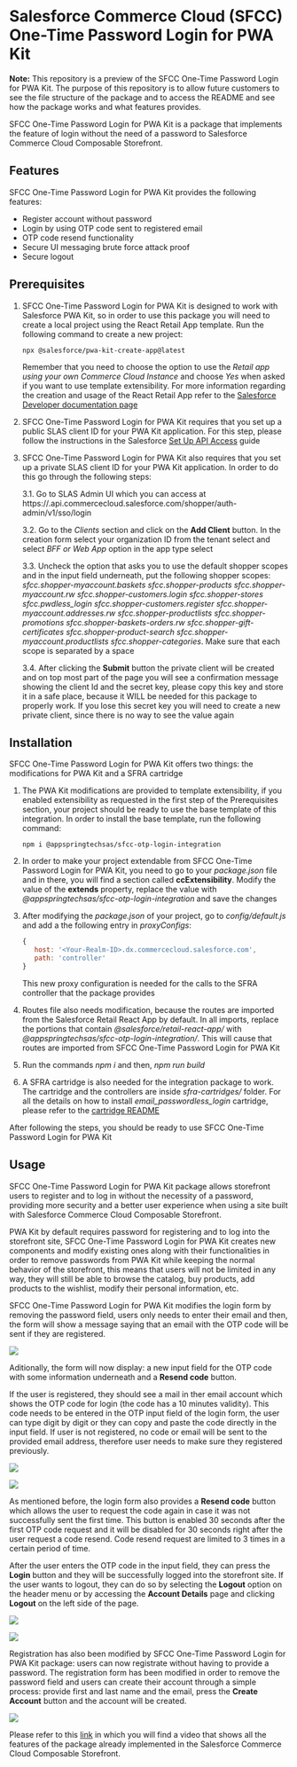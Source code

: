 # Salesforce Commerce Cloud (SFCC) One-Time Password Login for PWA Kit

**Note:** This repository is a preview of the SFCC One-Time Password Login for PWA Kit. The purpose of this repository is to allow future customers to see the file structure of the package and to access the README and see how the package works and what features provides.

SFCC One-Time Password Login for PWA Kit is a package that implements the feature of login without the need of a password to Salesforce Commerce Cloud Composable Storefront.

## Features

SFCC One-Time Password Login for PWA Kit provides the following features:

- Register account without password
- Login by using OTP code sent to registered email
- OTP code resend functionality
- Secure UI messaging brute force attack proof
- Secure logout

## Prerequisites

1. SFCC One-Time Password Login for PWA Kit is designed to work with Salesforce PWA Kit, so in order to use this package you will need to create a local project using the React Retail App template. Run the following command to create a new project:

	```shell
	npx @salesforce/pwa-kit-create-app@latest
	```
    Remember that you need to choose the option to use the *Retail app using your own Commerce Cloud Instance* and choose *Yes* when asked if you want to use template extensibility. 
	For more information regarding the creation and usage of the React Retail App refer to the [Salesforce Developer documentation page](https://developer.salesforce.com/docs/commerce/pwa-kit-managed-runtime/guide/getting-started.html)

2. SFCC One-Time Password Login for PWA Kit requires that you set up a public SLAS client ID for your PWA Kit application. For this step, please follow the instructions in the Salesforce [Set Up API Access](https://developer.salesforce.com/docs/commerce/pwa-kit-managed-runtime/guide/setting-up-api-access.html) guide

3. SFCC One-Time Password Login for PWA Kit also requires that you set up a private SLAS client ID for your PWA Kit application. In order to do this go through the following steps:

    3.1. Go to SLAS Admin UI which you can access at https://<your-short-code>.api.commercecloud.salesforce.com/shopper/auth-admin/v1/sso/login

    3.2. Go to the *Clients* section and click on the **Add Client** button. In the creation form select your organization ID from the tenant select and select *BFF or Web App* option in the app type select

    3.3. Uncheck the option that asks you to use the default shopper scopes and in the input field underneath, put the following shopper scopes: *sfcc.shopper-myaccount.baskets sfcc.shopper-products sfcc.shopper-myaccount.rw sfcc.shopper-customers.login sfcc.shopper-stores sfcc.pwdless_login sfcc.shopper-customers.register sfcc.shopper-myaccount.addresses.rw sfcc.shopper-productlists sfcc.shopper-promotions sfcc.shopper-baskets-orders.rw sfcc.shopper-gift-certificates sfcc.shopper-product-search sfcc.shopper-myaccount.productlists sfcc.shopper-categories*. Make sure that each scope is separated by a space

    3.4. After clicking the **Submit** button the private client will be created and on top most part of the page you will see a confirmation message showing the client Id and the secret key, please copy this key and store it in a safe place, because it WILL be needed for this package to properly work. If you lose this secret key you will need to create a new private client, since there is no way to see the value again

## Installation

SFCC One-Time Password Login for PWA Kit offers two things: the modifications for PWA Kit and a SFRA cartridge

1. The PWA Kit modifications are provided to template extensibility, if you enabled extensibility as requested in the first step of the Prerequisites section, your project should be ready to use the base template of this integration. In order to install the base template, run the following command:

    ```shell
	npm i @appspringtechsas/sfcc-otp-login-integration
	```

2. In order to make your project extendable from SFCC One-Time Password Login for PWA Kit, you need to go to your *package.json* file and in there, you will find a section called **ccExtensibility**. Modify the value of the **extends** property, replace the value with *@appspringtechsas/sfcc-otp-login-integration* and save the changes

3. After modifying the *package.json* of your project, go to *config/default.js* and add a the following entry in *proxyConfigs*:

     ```javascript
    {
        host: '<Your-Realm-ID>.dx.commercecloud.salesforce.com',
        path: 'controller'
    }
	```
    This new proxy configuration is needed for the calls to the SFRA controller that the package provides

4. Routes file also needs modification, because the routes are imported from the Salesforce Retail React App by default. In all imports, replace the portions that contain *@salesforce/retail-react-app/* with *@appspringtechsas/sfcc-otp-login-integration/*. This will cause that routes are imported from SFCC One-Time Password Login for PWA Kit

5. Run the commands *npm i* and then, *npm run build*

6. A SFRA cartridge is also needed for the integration package to work. The cartridge and the controllers are inside *sfra-cartridges/* folder. For all the details on how to install *email_passwordless_login* cartridge, please refer to the [cartridge README](./sfra-cartridges/README.md)

After following the steps, you should be ready to use SFCC One-Time Password Login for PWA Kit

## Usage

SFCC One-Time Password Login for PWA Kit package allows storefront users to register and to log in without the necessity of a password, providing more security and a better user experience when using a site built with Salesforce Commerce Cloud Composable Storefront.

PWA Kit by default requires password for registering and to log into the storefront site, SFCC One-Time Password Login for PWA Kit creates new components and modify existing ones along with their functionalities in order to remove passwords from PWA Kit while keeping the normal behavior of the storefront, this means that users will not be limited in any way, they will still be able to browse the catalog, buy products, add products to the wishlist, modify their personal information, etc.

SFCC One-Time Password Login for PWA Kit modifies the login form by removing the password field, users only needs to enter their email and then, the form will show a message saying that an email with the OTP code will be sent if they are registered.

![](./PasswordlessLoginForm.png)

Aditionally, the form will now display: a new input field for the OTP code with some information underneath and a **Resend code** button.

If the user is registered, they should see a mail in ther email account which shows the OTP code for login (the code has a 10 minutes validity). This code needs to be entered in the OTP input field of the login form, the user can type digit by digit or they can copy and paste the code directly in the input field. If user is not registered, no code or email will be sent to the provided email address, therefore user needs to make sure they registered previously.

![](./PasswordlessLoginTokenEmail.png)

![](./PasswordlessLoginOTPForm.png)

As mentioned before, the login form also provides a **Resend code** button which allows the user to request the code again in case it was not successfully sent the first time. This button is enabled 30 seconds after the first OTP code request and it will be disabled for 30 seconds right after the user request a code resend. Code resend request are limited to 3 times in a certain period of time.

After the user enters the OTP code in the input field, they can press the **Login** button and they will be successfully logged into the storefront site. If the user wants to logout, they can do so by selecting the **Logout** option on the header menu or by accessing the **Account Details** page and clicking **Logout** on the left side of the page.

![](./LogoutHeader.png)

![](./LogoutAccountDetails.png)

Registration has also been modified by SFCC One-Time Password Login for PWA Kit package: users can now registrate without having to provide a password. The registration form has been modified in order to remove the password field and users can create their account through a simple process: provide first and last name and the email, press the **Create Account** button and the account will be created.

![](./PasswordlessRegistrationForm.png)

Please refer to this [link](https://www.youtube.com/watch?v=u1i518SlSlY&t=2s&ab_channel=AppspringDevelopmentInc) in which you will find a video that shows all the features of the package already implemented in the Salesforce Commerce Cloud Composable Storefront.